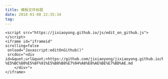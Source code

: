 ```yaml
---
title: 模板文件标题
date: 2018-01-08 22:35:34
tag: 
---
```


    <script src="https://jixiaoyong.github.io/js/edit_on_github.js"></script>
    <iframe id="iframeid"
    scrolling=false
     onload="Javascript:editOnGithub()" 
     srcdoc="<div id=&quot;url&quot;>https://github.com/jixiaoyong/jixiaoyong.github.io/blob/hexo_blog/blog/source/_posts/Android-%E5%BC%80%E5%8F%91%E5%B8%B8%E7%94%A8%E8%AE%BE%E7%BD%AE.md
        </div>">
    </iframe>

